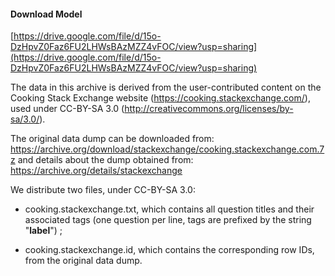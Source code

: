#### Download Model
[https://drive.google.com/file/d/15o-DzHpvZ0Faz6FU2LHWsBAzMZZ4vFOC/view?usp=sharing](https://drive.google.com/file/d/15o-DzHpvZ0Faz6FU2LHWsBAzMZZ4vFOC/view?usp=sharing)


The data in this archive is derived from the user-contributed content on the
Cooking Stack Exchange website (https://cooking.stackexchange.com/), used under
CC-BY-SA 3.0 (http://creativecommons.org/licenses/by-sa/3.0/).

The original data dump can be downloaded from:
https://archive.org/download/stackexchange/cooking.stackexchange.com.7z
and details about the dump obtained from:
https://archive.org/details/stackexchange

We distribute two files, under CC-BY-SA 3.0:

 - cooking.stackexchange.txt, which contains all question titles and
   their associated tags (one question per line, tags are prefixed by
   the string "__label__") ;

 - cooking.stackexchange.id, which contains the corresponding row IDs,
   from the original data dump.
